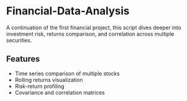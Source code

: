 # Financial-Data-Analysis

A continuation of the first financial project, this script dives deeper into investment risk, returns comparison, and correlation across multiple securities.

## Features

- Time series comparison of multiple stocks
- Rolling returns visualization
- Risk-return profiling
- Covariance and correlation matrices
